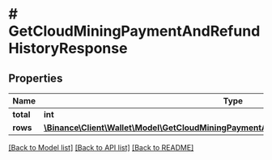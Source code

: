 # # GetCloudMiningPaymentAndRefundHistoryResponse

## Properties

Name | Type | Description | Notes
------------ | ------------- | ------------- | -------------
**total** | **int** |  | [optional]
**rows** | [**\Binance\Client\Wallet\Model\GetCloudMiningPaymentAndRefundHistoryResponseRowsInner[]**](GetCloudMiningPaymentAndRefundHistoryResponseRowsInner.md) |  | [optional]

[[Back to Model list]](../../README.md#models) [[Back to API list]](../../README.md#endpoints) [[Back to README]](../../README.md)
